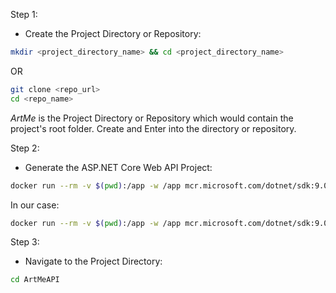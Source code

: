 Step 1:
- Create the Project Directory or Repository:

```bash
mkdir <project_directory_name> && cd <project_directory_name>
```

OR

```bash
git clone <repo_url>
cd <repo_name>
```

*ArtMe* is the Project Directory or Repository which would contain the project's
root folder. Create and Enter into the directory or repository.

Step 2:
- Generate the ASP.NET Core Web API Project:

```bash
docker run --rm -v $(pwd):/app -w /app mcr.microsoft.com/dotnet/sdk:9.0 dotnet new webapi -o <name_of_project>
```
In our case:
```bash
docker run --rm -v $(pwd):/app -w /app mcr.microsoft.com/dotnet/sdk:9.0 dotnet new webapi -o ArtMeAPI
```

Step 3:
- Navigate to the Project Directory:

```bash
cd ArtMeAPI
```


